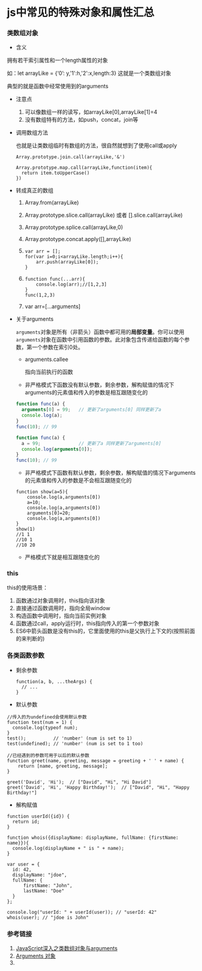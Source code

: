 # js中常见的特殊对象和属性汇总

### 类数组对象

- 含义

拥有若干索引属性和一个length属性的对象

如：let arrayLike = {‘0’: y,'1':h,'2':x,length:3}  这就是一个类数组对象

典型的就是函数中经常使用到的arguments

- 注意点

  1. 可以像数组一样的读写，如arrayLike[0],arrayLike[1]=4
  2. 没有数组特有的方法，如push，concat，join等

- 调用数组方法

  也就是让类数组临时有数组的方法，很自然就想到了使用call或apply

  ```
  Array.prototype.join.call(arrayLike,'&')
  
  Array.prototype.map.call(arrayLike,function(item){	
  	return item.toUpperCase()
  })
  ```

- 转成真正的数组

  1. Array.from(arrayLike)

  2. Array.prototype.slice.call(arrayLike) 或者 [].slice.call(arrayLike)

  3. Array.prototype.splice.call(arrayLike,0)

  4. Array.prototype.concat.apply([],arrayLike)

  5. ```
     var arr = [];
     for(var i=0;i<arrayLike.length;i++){
         arr.push(arrayLike[0]);
     }
     ```

  6. ```
     function func(...arr){
         console.log(arr);//[1,2,3]
     }
     func(1,2,3)
     ```

  7. var arr=[...arguments]

- 关于arguments

  `arguments`对象是所有（非箭头）函数中都可用的**局部变量**。你可以使用`arguments`对象在函数中引用函数的参数。此对象包含传递给函数的每个参数，第一个参数在索引0处。

  + arguments.callee 

    指向当前执行的函数

  + 非严格模式下函数没有默认参数，剩余参数，解构赋值的情况下arguments的元素值和传入的参数是相互跟随变化的

  ```js
  function func(a) { 
    arguments[0] = 99;   // 更新了arguments[0] 同样更新了a
    console.log(a);
  }
  func(10); // 99
  ```

  ```js
  function func(a) { 
    a = 99;              // 更新了a 同样更新了arguments[0] 
    console.log(arguments[0]);
  }
  func(10); // 99
  ```

  + 非严格模式下函数有默认参数，剩余参数，解构赋值的情况下arguments的元素值和传入的参数是不会相互跟随变化的

  ```
  function show(a=5){
      console.log(a,arguments[0])
      a=10;
      console.log(a,arguments[0])
      arguments[0]=20;
      console.log(a,arguments[0])
  }
  show(1)
  //1 1
  //10 1
  //10 20
  ```

  + 严格模式下就是相互跟随变化的

### this

this的使用场景：

1. 函数通过对象调用时，this指向该对象
2. 直接通过函数调用时，指向全局window
3. 构造函数中调用时，指向当前实例对象
4. 函数通过call，apply运行时，this指向传入的第一个参数对象
5. ES6中箭头函数是没有this的，它里面使用的this是父执行上下文的(按照前面的来判断的)

### 各类函数参数

- 剩余参数

  ```
  function(a, b, ...theArgs) {
    // ...
  }
  ```


- 默认参数

```
//传入的为undefined会使用默认参数
function test(num = 1) {
  console.log(typeof num);
}
test();          // 'number' (num is set to 1)
test(undefined); // 'number' (num is set to 1 too)

//已经遇到的参数可用于以后的默认参数
function greet(name, greeting, message = greeting + ' ' + name) {
    return [name, greeting, message];
}

greet('David', 'Hi');  // ["David", "Hi", "Hi David"]
greet('David', 'Hi', 'Happy Birthday!');  // ["David", "Hi", "Happy Birthday!"]
```



- 解构赋值

```
function userId({id}) {
  return id;
}

function whois({displayName: displayName, fullName: {firstName: name}}){
  console.log(displayName + " is " + name);
}

var user = { 
  id: 42, 
  displayName: "jdoe",
  fullName: { 
      firstName: "John",
      lastName: "Doe"
  }
};

console.log("userId: " + userId(user)); // "userId: 42"
whois(user); // "jdoe is John"
```



### 参考链接

1. [JavaScript深入之类数组对象与arguments](https://github.com/mqyqingfeng/Blog/issues/14)
2. [Arguments 对象](https://developer.mozilla.org/zh-CN/docs/Web/JavaScript/Reference/Functions/arguments)
3. 